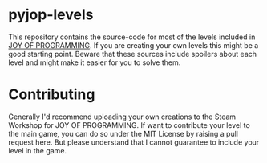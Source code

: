 # pyjop-levels
This repository contains the source-code for most of the levels included in [JOY OF PROGRAMMING](https://store.steampowered.com/app/2216770). If you are creating your own levels this might be a good starting point. Beware that these sources include spoilers about each level and might make it easier for you to solve them.

# Contributing

Generally I'd recommend uploading your own creations to the Steam Workshop for JOY OF PROGRAMMING. If want to contribute your level to the main game, you can do so under the MIT License by raising a pull request here. But please understand that I cannot guarantee to include your level in the game.

